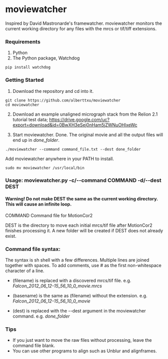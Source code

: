 # moviewatcher
Inspired by David Mastronarde's framewatcher. moviewatcher monitors the current working directory for any files with the mrcs or tif/tiff extensions.


### Requirements
1. Python
2. The Python package, Watchdog
```
pip install watchdog
```


### Getting Started

1. Download the repository and cd into it.
```
git clone https://github.com/alberttxu/moviewatcher
cd moviewatcher
```
2. Download an example unaligned micrograph stack from the Relion 2.1 tutorial test data; https://drive.google.com/uc?export=download&id=0BwXH3eSej0nHam5jZWNuOHlxeWc

3. Start moviewatcher. Done. The original movie and all the output files will end up in *done_folder*.
```
./moviewatcher --command command_file.txt --dest done_folder
```
Add moviewatcher anywhere in your PATH to install.
```
sudo mv moviewatcher /usr/local/bin
```


### Usage: moviewatcher.py -c/--command COMMAND -d/--dest DEST
#### Warning! Do not make DEST the same as the current working directory. This will cause an infinite loop.

COMMAND  Command file for MotionCor2

DEST     is the directory to move each initial mrcs/tif file after MotionCor2 finishes processing it. A new folder will be created if DEST does not already exist.

### Command file syntax:

The syntax is sh shell with a few differences. Multiple lines are joined together with spaces. To add comments, use *#* as the first non-whitespace character of a line.

  - (filename)  is replaced with a discovered mrcs/tif file. e.g. *Falcon_2012_06_12-15_56_10_0_movie.mrcs*

  - (basename)  is the same as (filename) without the extension. e.g. *Falcon_2012_06_12-15_56_10_0_movie*

  - (dest)      is replaced with the --dest argument in the moviewatcher command. e.g. *done_folder*


### Tips
  - If you just want to move the raw files without processing, leave the command file blank.
  - You can use other programs to align such as Unblur and alignframes.
